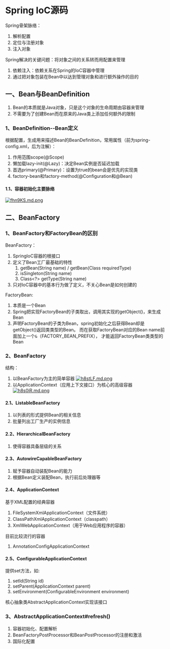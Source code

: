 # Spring IoC源码

Spring骨架脉络：
1. 解析配置
2. 定位与注册对象
3. 注入对象

Spring解决的关键问题：将对象之间的关系转而用配置来管理
1. 依赖注入：依赖关系在Spring的IoC容器中管理
2. 通过把对象包装在Bean中以达到管理对象和进行额外操作的目的

## 一、Bean与BeanDefinition
1. Bean的本质就是Java对象，只是这个对象的生命周期由容器来管理
2. 不需要为了创建Bean而在原来的Java类上添加任何额外的限制

### 1、BeanDefinition--Bean定义
根据配置，生成用来描述Bean的BeanDefinition，常用属性（前为spring-config.xml，后为注解）：
1. 作用范围scope(@Scope)
2. 懒加载lazy-init(@Lazy)：决定Bean实例是否延迟加载
3. 首选primary(@Primary)：设置为true的bean会是优先的实现类
4. factory-bean和factory-method(@Configuration和@Bean)

#### 1.1、容器初始化主要脉络

[![fhn9KS.md.png](https://z3.ax1x.com/2021/08/17/fhn9KS.md.png)](https://imgtu.com/i/fhn9KS)

## 二、BeanFactory
### 1、BeanFactory和FactoryBean的区别

BeanFactory：
1. SpringIoC容器的根接口
2. 定义了Bean工厂最基础的特性
    1. getBean(String name) / getBean(Class<T> requiredType)
    2. isSingleton(String name)
    3. Class<?> getType(String name)
3. 只对IoC容器中的基本行为做了定义，不关心Bean是如何创建的

FactoryBean:
1. 本质是一个Bean
2. Spring把实现FactoryBean的子类取出，调用其实现的getObject()，来生成Bean
3. 声明FactoryBean的子类为Bean，spring初始化之后获得Bean却是getObject()返回类类型的Bean。
而在获取FactoryBean对应的Bean name前面加上一个`&`（FACTORY_BEAN_PREFIX）， 才能返回FactoryBean类类型的Bean

### 2、BeanFactory
结构：
1. 以BeanFactory为主的简单容器
    [![h8stLF.md.png](https://z3.ax1x.com/2021/08/29/h8stLF.md.png)](https://imgtu.com/i/h8stLF)
2. 以ApplicationContext（应用上下文接口）为核心的高级容器
    [![h8s0iR.md.png](https://z3.ax1x.com/2021/08/29/h8s0iR.md.png)](https://imgtu.com/i/h8s0iR)


#### 2.1、ListableBeanFactory
1. 以列表的形式提供Bean的相关信息
2. 批量列出工厂生产的实例信息

#### 2.2、HierarchicalBeanFactory
1. 使得容器具备层级的关系

#### 2.3、AutowireCapableBeanFactory
1. 赋予容器自动装配Bean的能力
2. 根据Bean定义装配Bean，执行前后处理器等

#### 2.4、ApplicationContext

基于XML配置的经典容器
1. FileSystemXmlApplicationContext（文件系统）
2. ClassPathXmlApplicationContext（classpath）
3. XmlWebApplicationContext（用于Web应用程序的容器）

目前比较流行的容器
1. AnnotationConfigApplicationContext

#### 2.5、ConfigurableApplicationContext
提供set方法，如:
1. setId(String id)
2. setParent(ApplicationContext parent)
3. setEnvironment(ConfigurableEnvironment environment)

核心抽象类AbstractApplicationContext实现该接口

### 3、AbstractApplicationContext#refresh()
1. 容器初始化、配置解析
2. BeanFactoryPostProcessor和BeanPostProcessor的注册和激活
3. 国际化配置






<ad/>
<comment/>